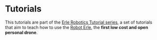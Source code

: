 Tutorials
=========

This tutorials are part of the [Erle Robotics Tutorial series](http://erlerobot.com/tutorials.html), a set of tutorials that aim to teach how to use the [Robot Erle](http://erlerobot.com), the **first low cost and open personal drone**.
